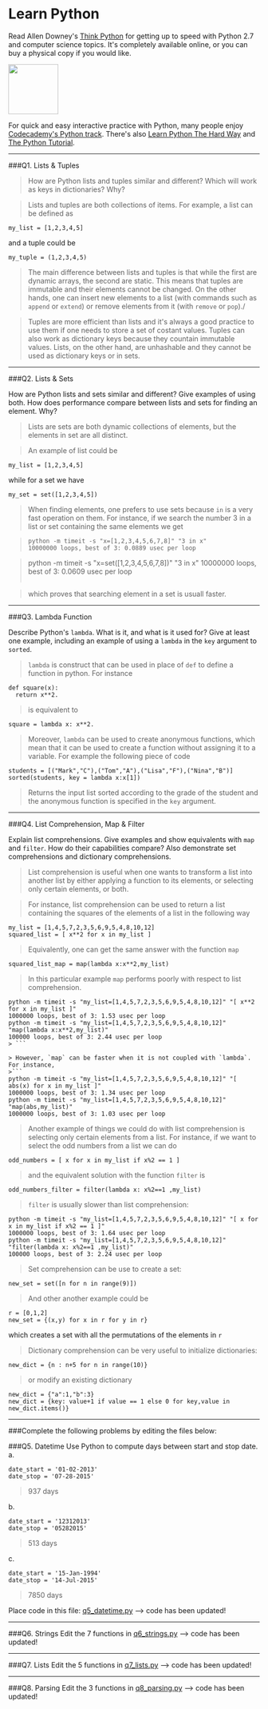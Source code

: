 # Learn Python

Read Allen Downey's [Think Python](http://www.greenteapress.com/thinkpython/) for getting up to speed with Python 2.7 and computer science topics. It's completely available online, or you can buy a physical copy if you would like.

<a href="http://www.greenteapress.com/thinkpython/"><img src="img/think_python.png" style="width: 100px;" target="_blank"></a>

For quick and easy interactive practice with Python, many people enjoy [Codecademy's Python track](http://www.codecademy.com/en/tracks/python). There's also [Learn Python The Hard Way](http://learnpythonthehardway.org/book/) and [The Python Tutorial](https://docs.python.org/2/tutorial/).

---

###Q1. Lists &amp; Tuples

> How are Python lists and tuples similar and different? Which will work as keys in dictionaries? Why?

> Lists and tuples are both collections of items. For example, a list can be defined as
```
my_list = [1,2,3,4,5]
```
and a tuple could be
```
my_tuple = (1,2,3,4,5)
```

> The main difference between lists and tuples is that while the first are dynamic arrays, the second are static.
This means that tuples are immutable and their elements cannot be changed. On the other hands, one can insert new elements to a list (with commands such as `append` or `extend`) or remove elements from it (with `remove` or `pop`)./ 

> Tuples are more efficient than lists and it's always a good practice to use them if one needs to store a set of costant values. Tuples can also work as dictionary keys because they countain immutable values. Lists, on the other hand, are unhashable and they cannot be used as dictionary keys or in sets.


---

###Q2. Lists &amp; Sets

How are Python lists and sets similar and different? Give examples of using both. How does performance compare between lists and sets for finding an element. Why?

> Lists are sets are both dynamic collections of elements, but the elements in set are all distinct.

> An example of list could be
```
my_list = [1,2,3,4,5]
```
while for a set we have
```
my_set = set([1,2,3,4,5])
```

> When finding elements, one prefers to use sets because `in` is a very fast operation on them. For instance, if we search the number 3 in a list or set containing the same elements we get

> ```
> python -m timeit -s "x=[1,2,3,4,5,6,7,8]" "3 in x"
> 10000000 loops, best of 3: 0.0889 usec per loop

> python -m timeit -s "x=set([1,2,3,4,5,6,7,8])" "3 in x"
> 10000000 loops, best of 3: 0.0609 usec per loop
> ```

> which proves that searching element in a set is usuall faster.




---

###Q3. Lambda Function

Describe Python's `lambda`. What is it, and what is it used for? Give at least one example, including an example of using a `lambda` in the `key` argument to `sorted`.

> `lambda` is construct that can be used in place of `def` to define a function in python. For instance
```
def square(x):
  return x**2.
```

> is equivalent to
```
square = lambda x: x**2.
```

> Moreover, `lambda` can be used to create anonymous functions, which mean that it can be used to create a function without assigning it to a variable. For example the following piece of code
```
students = [("Mark","C"),("Tom","A"),("Lisa","F"),("Nina","B")]
sorted(students, key = lambda x:x[1])
```

> Returns the input list sorted according to the grade of the student and the anonymous function is specified in the `key` argument.

---

###Q4. List Comprehension, Map &amp; Filter

Explain list comprehensions. Give examples and show equivalents with `map` and `filter`. How do their capabilities compare? Also demonstrate set comprehensions and dictionary comprehensions.

> List comprehension is useful when one wants to transform a list into another list by either applying a function to its elements, or selecting only certain elements, or both.

> For instance, list comprehension can be used to return a list containing the squares of the elements of a list in the following way
```
my_list = [1,4,5,7,2,3,5,6,9,5,4,8,10,12]
squared_list = [ x**2 for x in my_list ]
```

> Equivalently, one can get the same answer with the function `map`
```
squared_list_map = map(lambda x:x**2,my_list)
```

> In this particular example `map` performs poorly with respect to list comprehension.
```
python -m timeit -s "my_list=[1,4,5,7,2,3,5,6,9,5,4,8,10,12]" "[ x**2 for x in my_list ]"
1000000 loops, best of 3: 1.53 usec per loop
python -m timeit -s "my_list=[1,4,5,7,2,3,5,6,9,5,4,8,10,12]" "map(lambda x:x**2,my_list)"
100000 loops, best of 3: 2.44 usec per loop
> ```

> However, `map` can be faster when it is not coupled with `lambda`. For instance,
>```
python -m timeit -s "my_list=[1,4,5,7,2,3,5,6,9,5,4,8,10,12]" "[ abs(x) for x in my_list ]"
1000000 loops, best of 3: 1.34 usec per loop
python -m timeit -s "my_list=[1,4,5,7,2,3,5,6,9,5,4,8,10,12]" "map(abs,my_list)"
1000000 loops, best of 3: 1.03 usec per loop
```

> Another example of things we could do with list comprehension is selecting only certain elements from a list. For instance, if we want to select the odd numbers from a list we can do
```
odd_numbers = [ x for x in my_list if x%2 == 1 ]
```

> and the equivalent solution with the function `filter` is
```
odd_numbers_filter = filter(lambda x: x%2==1 ,my_list)
```

> `filter` is usually slower than list comprehension:
```
python -m timeit -s "my_list=[1,4,5,7,2,3,5,6,9,5,4,8,10,12]" "[ x for x in my_list if x%2 == 1 ]"
1000000 loops, best of 3: 1.64 usec per loop
python -m timeit -s "my_list=[1,4,5,7,2,3,5,6,9,5,4,8,10,12]" "filter(lambda x: x%2==1 ,my_list)"
100000 loops, best of 3: 2.24 usec per loop
```

> Set comprehension can be use to create a set:
```
new_set = set([n for n in range(9)])
```

> And other another example could be
```
r = [0,1,2]
new_set = {(x,y) for x in r for y in r}
```
which creates a set with all the permutations of the elements in `r`


> Dictionary comprehension can be very useful to initialize dictionaries:
```
new_dict = {n : n+5 for n in range(10)}
```

> or modify an existing dictionary
```
new_dict = {"a":1,"b":3}
new_dict = {key: value+1 if value == 1 else 0 for key,value in new_dict.items()}
```

---

###Complete the following problems by editing the files below:

###Q5. Datetime
Use Python to compute days between start and stop date.   
a.  

```
date_start = '01-02-2013'    
date_stop = '07-28-2015'
```

> 937 days

b.  
```
date_start = '12312013'  
date_stop = '05282015'  
```

> 513 days

c.  
```
date_start = '15-Jan-1994'      
date_stop = '14-Jul-2015'  
```

> 7850 days

Place code in this file: [q5_datetime.py](python/q5_datetime.py) --> code has been updated!

---

###Q6. Strings
Edit the 7 functions in [q6_strings.py](python/q6_strings.py) --> code has been updated!

---

###Q7. Lists
Edit the 5 functions in [q7_lists.py](python/q7_lists.py) --> code has been updated!

---

###Q8. Parsing
Edit the 3 functions in [q8_parsing.py](python/q8_parsing.py) --> code has been updated!





